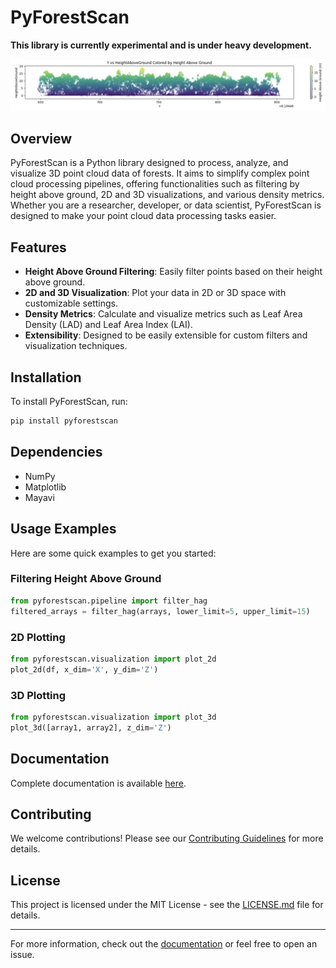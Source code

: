 # PyForestScan

__This library is currently experimental and is under heavy development.__

![Height Above Ground](./screenshots/hag.png)

## Overview

PyForestScan is a Python library designed to process, analyze, and visualize 3D point cloud data of forests.
It aims to simplify complex point cloud processing pipelines, offering functionalities such as filtering by
height above ground, 2D and 3D visualizations, and various density metrics. Whether you are a researcher, developer,
or data scientist, PyForestScan is designed to make your point cloud data processing tasks easier.

## Features

- **Height Above Ground Filtering**: Easily filter points based on their height above ground.
- **2D and 3D Visualization**: Plot your data in 2D or 3D space with customizable settings.
- **Density Metrics**: Calculate and visualize metrics such as Leaf Area Density (LAD) and Leaf Area Index (LAI).
- **Extensibility**: Designed to be easily extensible for custom filters and visualization techniques.

## Installation

To install PyForestScan, run:

```bash
pip install pyforestscan
```

## Dependencies

- NumPy
- Matplotlib
- Mayavi

## Usage Examples

Here are some quick examples to get you started:

### Filtering Height Above Ground

```python
from pyforestscan.pipeline import filter_hag
filtered_arrays = filter_hag(arrays, lower_limit=5, upper_limit=15)
```

### 2D Plotting

```python
from pyforestscan.visualization import plot_2d
plot_2d(df, x_dim='X', y_dim='Z')
```

### 3D Plotting

```python
from pyforestscan.visualization import plot_3d
plot_3d([array1, array2], z_dim='Z')
```

## Documentation

Complete documentation is available [here](https://pyforestscan.readthedocs.io/).

## Contributing

We welcome contributions! Please see our [Contributing Guidelines](CONTRIBUTING.md) for more details.

## License

This project is licensed under the MIT License - see the [LICENSE.md](LICENSE.md) file for details.

---

For more information, check out the [documentation](https://pyforestscan.readthedocs.io/) or feel free to open an issue.
